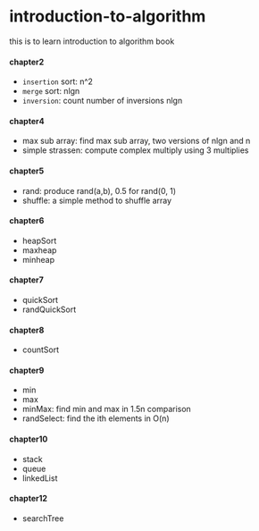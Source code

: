 # introduction-to-algorithm
this is to learn introduction to algorithm book

#### chapter2
* `insertion` sort: n^2
* `merge` sort: nlgn
* `inversion`: count number of inversions nlgn

#### chapter4
* max sub array: find max sub array, two versions of nlgn and n
* simple strassen: compute complex multiply using 3 multiplies

#### chapter5
* rand: produce rand(a,b), 0.5 for rand(0, 1)
* shuffle: a simple method to shuffle array

#### chapter6
* heapSort
* maxheap
* minheap

#### chapter7
* quickSort
* randQuickSort

#### chapter8
* countSort

#### chapter9
* min
* max
* minMax: find min and max in 1.5n comparison
* randSelect: find the ith elements in O(n)

#### chapter10
* stack
* queue
* linkedList

#### chapter12
* searchTree